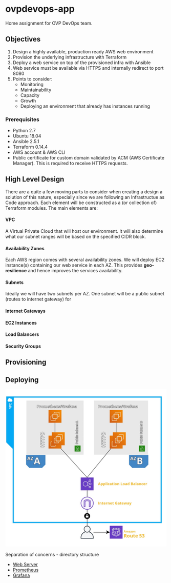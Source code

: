 # ovpdevops-app
Home assignment for OVP DevOps team.
## Objectives
1. Design a highly available, production ready AWS web environment
2. Provision the underlying infrastructure with Terraform
3. Deploy a web service on top of the provisioned infra with Ansible
4. Web service must be available via HTTPS and internally redirect to port 8080
5. Points to consider:
   - Monitoring
   - Maintainability
   - Capacity
   - Growth
   - Deploying an environment that already has instances running

### Prerequisites
- Python 2.7
- Ubuntu 18.04
- Ansible 2.5.1
-	Terraform 0.14.4
-	AWS account & AWS CLI
-	Public certificate for custom domain validated by ACM (AWS Certificate Manager). This is required to receive HTTPS requests.

## High Level Design
There are a quite a few moving parts to consider when creating a design a solution of this nature, especially since we are following an Infrastructue as Code approach.
Each element will be constructed as a (or collection of) Terraform modules. The main elements are:
#### VPC
A Virtual Private Cloud that will host our environment. It will also determine what our subnet ranges will be based on the specified CIDR block.

#### Availability Zones
Each AWS region comes with several availability zones. We will deploy EC2 instance(s) containing our web service in each AZ. This provides **geo-resilience** and hence improves the services availability.

#### Subnets
Ideally we will have two subnets per AZ. One subnet will be a public subnet (routes to internet gateway) for 

#### Internet Gateways
#### EC2 Instances

#### Load Balancers
#### Security Groups

## Provisioning

## Deploying

![alt text](https://github.com/harry-reid94/ovpdevops-app/blob/main/images/ovpdevopshld.jpg)



Separation of concerns - directory structure

- [Web Server](https://www.ovpdevops.xyz)
- [Prometheus](http://3.129.24.35:9090)
- [Grafana](http://3.129.24.35:3000)
